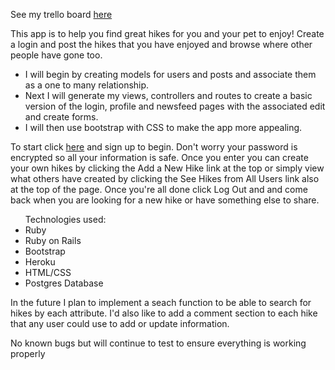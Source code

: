 See my trello board <a href="https://trello.com/b/5oO8q5xm/doggie-hikes">here</a>

<p>This app is to help you find great hikes for you and your pet to enjoy!  Create a login and post the hikes that you have enjoyed and browse where other people have gone too.</p> 
<ul>
    <li>I will begin by creating models for users and posts and associate them as a one to many relationship.</li>
    <li>Next I will generate my views, controllers and routes to create a basic version of the login, profile and newsfeed pages with the associated edit and create forms.</li>
    <li>I will then use bootstrap with CSS to make the app more appealing.</li>
</ul>

<p>To start click <a href="https://dog-hikes-app.herokuapp.com/">here</a> and sign up to begin.  Don't worry your password is encrypted so all your information is safe.  Once you enter you can create your own hikes by clicking the Add a New Hike link at the top or simply view what others have created by clicking the See Hikes from All Users link also at the top of the page.  Once you're all done click Log Out and and come back when you are looking for a new hike or have something else to share.</p>

<ul>Technologies used:
    <li>Ruby</li>
    <li>Ruby on Rails</li>
    <li>Bootstrap</li>
    <li>Heroku</li>
    <li>HTML/CSS</li>
    <li>Postgres Database</li>
</ul>

<p>In the future I plan to implement a seach function to be able to search for hikes by each attribute.  I'd also like to add a comment section to each hike that any user could use to add or update information.</p>

<p>No known bugs but will continue to test to ensure everything is working properly</p>
